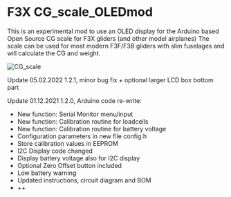 # F3X CG_scale_OLEDmod
This is an experimental mod to use an OLED display for the Arduino based Open Source CG scale for F3X gliders (and other model airplanes)
The scale can be used for most modern F3F/F3B gliders with slim fuselages and will calculate the CG and weight.


![CG_scale](https://github.com/olkal/CG_scale/blob/master/Documentation/small_picture.png?raw=true)

Update 05.02.2022 1.2.1, minor bug fix + optional larger LCD box bottom part

Update 01.12.2021 1.2.0, Arduino code re-write:
- New function: Serial Monitor menu/input
- New function: Calibration routine for loadcells
- New function: Calibration routine for battery voltage
- Configuration parameters in new file config.h
- Store calibration values in EEPROM
- I2C Display code changed
- Display battery voltage also for I2C display
- Optional Zero Offset button included
- Low battery warning
- Updated instructions, circuit diagram and BOM
- ++

